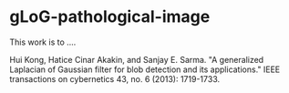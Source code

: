# gLoG-pathological-image
This work is to ....


Hui Kong, Hatice Cinar Akakin, and Sanjay E. Sarma. "A generalized Laplacian of Gaussian filter for blob detection and its applications." IEEE transactions on cybernetics 43, no. 6 (2013): 1719-1733.
